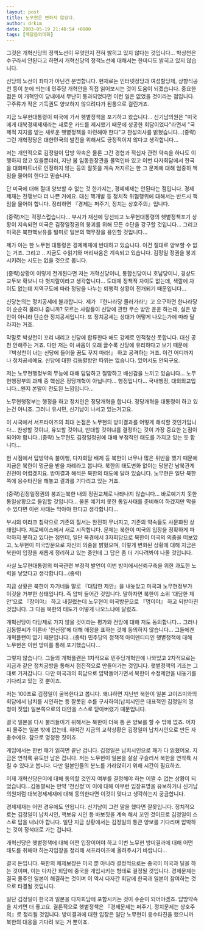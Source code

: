 ```yaml
---
layout: post
title: 노무현은 변하지 않았다.
author: drkim
date: 2003-05-19 21:40:54 +0900
tags: [깨달음의대화]
---
```

그것은 개혁신당의 정책노선이 무엇인지 전혀 밝히고 있지 않다는 것입니다... 박상천은 수구라서 안된다고 하면서 개혁신당의 정책노선에 대해서는 한마디도 밝히고 있지 않습니다.

신당의 노선이 좌파가 아닌건 분명합니다. 현재로는 인터넷정당과 여성할당제, 상향식공천 등이 눈에 띄는데 민주당 개혁안을 직접 읽어보시는 것이 도움이 되겠습니다. 중요한 점은 이 개혁안이 당내에서 무난히 통과되었다면 이런 일은 없었을 것이라는 점입니다. 구주류가 작은 기득권도 양보하지 않으려다가 된통으로 걸린거죠. 

지금 노무현대통령이 미국에 가서 햇볕정책을 포기하고 왔습니다... 신기남의원은 "미국에게 대북경제제재라는 새로운 카드를 제시했기 때문에 성공한 회담이었다"라면서 "국제적 지지를 받는 새로운 햇볕정책을 마련해야 한다"고 찬성의사를 밝혔습니다...(중략) 그런 개혁정당은 대한민국의 발전을 위해서도 긍정적이지 않다고 생각합니다... 

저는 개인적으로 김정일이 답방 약속은 물론 그간 경협과 적십자 관련 약속을 하나도 이행하지 않고 있을뿐더러, 지난 봄 임동원장관을 물먹인바 있고 이번 다자회담에서 한국을 대화파트너로 인정하지 않는 등의 잘못을 계속 저지르는 한 그 문제에 대해 엄중히 책임을 물어야 한다고 믿습니다. 

단 미국에 대해 절대 양보할 수 없는 것 한가지는, 경제제재는 안된다는 점입니다. 경제제재는 전쟁보다 더 나쁜 거에요. 대신 핵개발 등 정치적 위협행위에 대해서는 반드시 책임을 물어야 합니다. 정리하면 『경제는 퍼주기, 정치는 상호주의』입니다. 

(중략)저는 걱정스럽습니다... 부시가 재선에 당선되고 노무현대통령의 햇볕정책포기 상황이 지속되면 미국은 김정일정권의 붕괴를 위해 모든 수단을 강구할 것입니다... 그리고 미국은 북한핵보유를 빌미로 일본의 핵무장을 용인할 것입니다... 

제가 아는 한 노무현 대통령은 경제제재에 반대하고 있습니다. 이건 절대로 양보할 수 없는 거죠. 그리고 .. 지금도 수읽기와 머리싸움은 계속되고 있습니다. 김정일 정권을 붕괴시키려는 시도는 없을 것으로 봅니다. 

(중략)상황이 이렇게 전개된다면 저는 개혁신당이니, 통합신당이니 호남당이니, 경상도교두보 확보니 다 헛지랄이라고 생각합니다... 도대체 정책적 차이도 없는데, 색깔에 차이도 없는데 지역구도에 따라 정당을 나누는 퇴행적 상황이 전개되기 때문입니다...

신당논의는 정치공세에 불과합니다. 제가 『한나라당 물러가라!』고 요구하면 한나라당이 순순히 물러나 줍니까? 모르는 사람들이 신당에 관한 무슨 방안 운운 하는데, 실은 방안이 아니라 단순한 정치공세입니다. 또 정치공세는 상대가 어떻게 나오는가에 따라 달라지는 거죠. 

막말로 박상천이 꼬리 내리고 신당에 합류한다 해도 강제로 인적청산 못합니다. 대신 공천 안해주는 거죠. 다만 저는 이 싸움이 오래 끌수록 신당에 유리하다고 보기 때문에 『박상천이 너는 신당에 들어올 꿈도 꾸지 마라!』 하고 공격하는 거죠. 이건 어디까지나 정치공세에요. 신당에 대한 김동렬방안 따위는 없습니다. 있어서도 안되구요.

저는 노무현행정부의 무능에 대해 답답하고 절망하고 배신감을 느끼고 있습니다... 노무현행정부의 과제 중 핵심은 정당개혁이 아닙니다... 행정입니다... 국내행정, 대외외교입니다...왠지 본말이 전도된 느낌입니다... 

노무현행정부는 행정을 하고 정치인은 정당개혁을 합니다. 정당개혁을 대통령이 하고 있는건 아니죠. 그러니 유시민, 신기남이 나서고 있는거고요.

이 시국에서 서프라이즈의 최대 논점은 노무현의 방미결과를 어떻게 해석할 것인가입니다... 찬성할 것이냐, 유보할 것이냐, 반대할 것이냐를 결정하는 것이 가장 중요한 논점이 되어야 합니다..(중략) 노무현도 김정일정권에 대해 부정적인 태도를 가지고 있는 듯 합니다... 

현 시점에서 답방약속 불이행, 다자회담 배제 등 북한이 너무나 많은 위반을 했기 때문에 지금은 북한이 멍군을 받을 차례라고 봅니다. 북한의 태도변화 없이는 당분간 남북관계 진전이 어렵겠지요. 방미결과 해석은 북한의 태도에 달려 있습니다. 노무현은 일단 북한쪽에 응수타진을 해놓고 결과를 기다리고 있는 거죠. 

(중략)김정일정권의 붕괴는북한 내의 정권교체로 나타나지 않습니다... 바로예기치 못한 통일상황으로 돌입할 것입니다... 물론 예기치 못한 통일사태를 준비해야 하겠지만 막을 수 있다면 이런 사태는 막아야 한다고 생각합니다... 

부시의 이라크 침략으로 기존의 질서는 완전히 무너지고, 기존의 약속들도 사문화된 상태입니다. 제로베이스에서 새로 시작합니다. 문제는 북한이 미국의 입장을 정확하게 파악하지 못하고 있다는 점인데, 일단 북경에서 3자회담으로 북한이 미국의 의중을 떠보았고, 노무현이 미국방문으로 자신의 의중을 밝혔으며, 이렇게 변화된 상황에 대해 지금은 북한이 입장을 새롭게 정리하고 있는 중인데 그 답은 좀 더 기다려봐야 나올 것입니다. 

사실 노무현대통령의 미국관련 부정적 발언이 이번 방미에서신뢰구축을 위한 과도한 노력을 낳았다고 생각합니다...(중략)

지금 상황은 북한이 자기네들 말로 『대담한 제안』을 내놓았고 미국과 노무현정부가 이것을 거부한 상태입니다. 즉 압박 들어간 것입니다. 말하자면 북한이 소위 '대담한 제안'으로 『장이야』 하고 내질렀는데 노무현이 미국방문으로 『멍이야』 하고 되받아친 것입니다. 그 다음 북한의 태도가 어떻게 나오느냐에 달렸죠. 

개혁신당이 다당제로 가지 않을 것이라는 평가와 전망에 대해 저도 동의합니다... 그러나 김동렬씨가 이른바 '천신정'에 대해 애정을 표하는 것에 동의하지 않습니다... 그들에겐 개혁플랜이 없기 때문입니다...(중략) 민주당의 정책적 아이덴티티인 햇볕정책에 대해 노무현은 이번 방미를 통해 포기했습니다... 

그렇지 않습니다. 그들의 개혁플랜은 1차적으로 민주당개혁안에 나와있고 2차적으로는 지금과 같은 정치공방을 통해서 점진적으로 만들어가는 것입니다. 햇볕정책의 기조는 그대로 가져갑니다. 다만 미국과의 회담으로 압박들어가면서 북한이 수정제안을 내놓기를 기다리고 있는 것 뿐이죠. 

저는 100프로 김정일이 굴복한다고 봅니다. 왜냐하면 지난번 북한이 일본 고이즈미와의 회담에서 납치를 시인하는 등 잘못된 수를 구사하여(납치시인은 대표적인 김정일의 멍청이 짓임) 일본쪽으로의 대안을 스스로 닫아버렸기 때문입니다. 

결국 일본을 다시 불러들이기 위해서는 북한이 더욱 통 큰 양보를 할 수 밖에 없죠. 어차피 물주는 일본 밖에 없는데. 하여간 지금의 교착상황은 김정일이 납치시인으로 만든 자충수에요. 참으로 멍청한 짓이죠. 

게임에서는 한번 패가 읽히면 끝난 겁니다. 김정일은 납치시인으로 패가 다 읽혔어요. 지금은 연착륙 유도만 남은 겁니다. 저는 노무현이 일본을 살살 구슬러서 북한을 연착륙 시킬 수 있다고 봅니다. 다만 일본인들의 분노를 가라앉히기 위해 시간이 필요하죠.

이제 개혁신당은이에 대해 동의할 것인지 여부를 결정해야 하는 어쩔 수 없는 상황이 되었습니다...김동렬씨는 만약 '천신정'이 이에 대해 아무런 입장표명을 유보하거나 신기남의원처럼 대북경제제재에 대해 동의한다면 이것이 맞다고 생각하는지 궁금합니다.

경제제재는 어떤 경우에도 안됩니다. 신기남이 그런 말을 했다면 잘못입니다. 정치적으로는 김정일이 납치시인, 핵보유 시인 등 바보짓을 계속 해서 꼬인 것이므로 김정일이 스스로 답을 내놔야 합니다. 일단 지금 상황에서는 김정일의 통큰 양보를 기다리며 압박하는 것이 정석대로 가는 겁니다. 

개혁신당은 햇볕정책에 대해 어떤 입장이어야 하고 이번 노무현 방미결과에 대해 어떤 태도를 취해야 하는지입장을 정리해 서프라이즈에 올려주시기 바랍니다... 

결국 돈입니다. 북한의 체제보장은 미국 뿐 아니라 결정적으로는 중국이 미국과 딜을 하는 것이며, 이는 다자간 회담에 중국을 개입시키는 형태로 결정될 것입니다. 경제문제는 결국 물주인 일본이 해결하는 것이며 이 역시 다자간 회담에 한국과 일본이 참여하는 것으로 타결될 것입니다. 

일단 김정일이 한국과 일본을 다자회담에 포함시키는 것이 수순이 되어야겠죠. 답방약속을 지키면 더 좋고요. 결론적으로 햇볕정책은 『경제문제는 퍼주기, 정치문제는 상호주의』로 정리될 것입니다. 방미결과에 대한 입장은 일단 노무현이 응수타진을 했으니까 북한의 대응을 기다려 보는 거 뿐이죠.